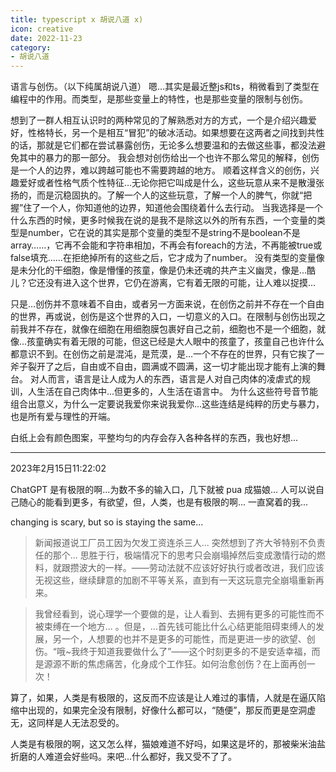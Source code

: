 ```yaml
---
title: typescript x 胡说八道 x)
icon: creative
date: 2022-11-23
category:
- 胡说八道
---
```


语言与创伤。（以下纯属胡说八道）
嗯…其实是最近整js和ts，稍微看到了类型在编程中的作用。而类型，是那些变量上的特性，也是那些变量的限制与创伤。

想到了一群人相互认识时的两种常见的了解熟悉对方的方式，一个是介绍兴趣爱好，性格特长，另一个是相互“冒犯”的破冰活动。如果想要在这两者之间找到共性的话，那就是它们都在尝试暴露创伤，无论多么想要温和的去做这些事，都没法避免其中的暴力的那一部分。
我会想对创伤给出一个也许不那么常见的解释，创伤是一个人的边界，难以跨越可能也不需要跨越的地方。
顺着这样含义的创伤，兴趣爱好或者性格气质个性特征…无论你把它叫成是什么，这些玩意从来不是散漫张扬的，而是沉稳固执的。了解一个人的这些玩意，了解一个人的脾气，你就“把握”住了一个人，你知道他的边界，知道他会围绕着什么去行动。
当我选择是一个什么东西的时候，更多时候我在说的是我不是除这以外的所有东西，一个变量的类型是number，它在说的其实是那个变量的类型不是string不是boolean不是array……，它再不会能和字符串相加，不再会有foreach的方法，不再能被true或false填充……在拒绝掉所有的这些之后，它才成为了number。
没有类型的变量像是未分化的干细胞，像是懵懂的孩童，像是仍未还魂的共产主义幽灵，像是...酷儿？它还没有进入这个世界，它仍在游离，它有着无限的可能，让人难以捉摸...

只是…创伤并不意味着不自由，或者另一方面来说，在创伤之前并不存在一个自由的世界，再或说，创伤是这个世界的入口，一切意义的入口。在限制与创伤出现之前我并不存在，就像在细胞在用细胞膜包裹好自己之前，细胞也不是一个细胞，就像...孩童确实有着无限的可能，但这已经是大人眼中的孩童了，孩童自己也许什么都意识不到。在创伤之前是混沌，是荒漠，是…一个不存在的世界，只有它挨了一斧子裂开了之后，自由或不自由，圆满或不圆满，这一切才能出现才能有上演的舞台。
对人而言，语言是让人成为人的东西，语言是人对自己肉体的凌虐式的规训，人生活在自己肉体中...但更多的，人生活在语言中。
为什么这些符号音节能组合出意义，为什么一定要说我爱你来说我爱你...这些连结是纯粹的历史与暴力，也是所有爱与理性的开端。

白纸上会有颜色图案，平整均匀的内存会存入各种各样的东西，我也好想...

---

2023年2月15日11:22:02

ChatGPT 是有极限的啊...为数不多的输入口，几下就被 pua 成猫娘... 人可以说自己随心的能看到更多，有欲望，但，人类，也是有极限的啊... 一直窝着的我...

changing is scary, but so is staying the same...

>新闻报道说工厂员工因为欠发工资连杀三人... 突然想到了齐大爷特别不负责任的那个... 思胜于行，极端情况下的思考只会崩塌掉然后变成激情行动的燃料，就跟攒波大的一样。——劳动法就不应该好好执行或者改进，我们应该无视这些，继续肆意的加剧不平等关系，直到有一天这玩意完全崩塌重新再来。

>我曾经看到，说心理学一个要做的是，让人看到、去拥有更多的可能性而不被束缚在一个地方... 。但是，...首先钱可能比什么心结更能阻碍束缚人的发展，另一个，人想要的也并不是更多的可能性，而是更进一步的欲望、创伤。“哦~我终于知道我要做什么了”——这个时刻更多的不是安适幸福，而是源源不断的焦虑痛苦，化身成个工作狂。如何治愈创伤？在上面再创一次！

算了，如果，人类是有极限的，这反而不应该是让人难过的事情，人就是在逼仄陷缩中出现的，如果完全没有限制，好像什么都可以，“随便”，那反而更是空洞虚无，这同样是人无法忍受的。

人类是有极限的啊，这又怎么样，猫娘难道不好吗，如果这是坏的，那被柴米油盐折磨的人难道会好些吗。来吧...什么都好，我又受不了了。
